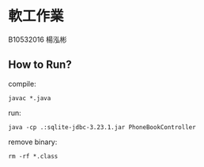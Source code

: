 # 軟工作業
B10532016 楊泓彬

## How to Run?
compile:
```
javac *.java
```

run:
```
java -cp .:sqlite-jdbc-3.23.1.jar PhoneBookController
```

remove binary:
```
rm -rf *.class
```

